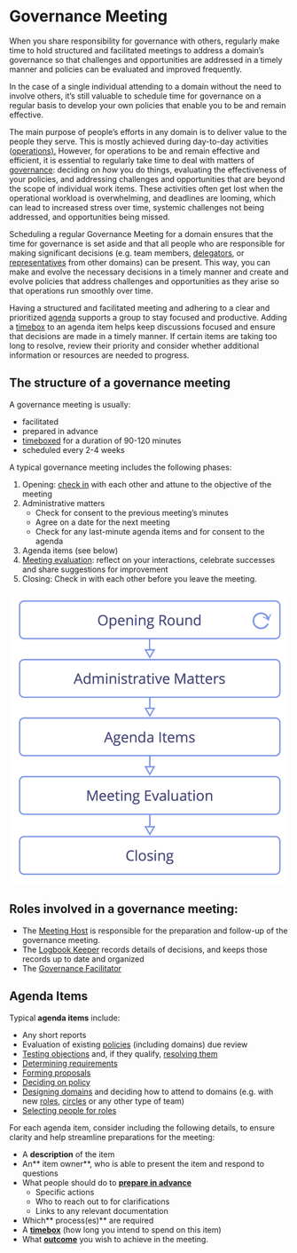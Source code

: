# Governance Meeting

<summary>
When you share responsibility for governance with others, regularly make time to hold structured and facilitated meetings to address a domain’s governance so that challenges and opportunities are addressed in a timely manner and policies can be evaluated and improved frequently.
</summary>

In the case of a single individual attending to a domain without the need to involve others, it’s still valuable to schedule time for governance on a regular basis to develop your own policies that enable you to be and remain effective.

The main purpose of people’s efforts in any domain is to deliver value to the people they serve. This is mostly achieved during day-to-day activities ([operations).]() However, for operations to be and remain effective and efficient, it is essential to regularly take time to deal with matters of [governance](): deciding on *how* you do things, evaluating the effectiveness of your policies, and addressing challenges and opportunities that are beyond the scope of individual work items. These activities often get lost when the operational workload is overwhelming, and deadlines are looming, which can lead to increased stress over time, systemic challenges not being addressed, and opportunities being missed.

Scheduling a regular Governance Meeting for a domain ensures that the time for governance is set aside and that all people who are responsible for making significant decisions (e.g. team members, [delegators](glossary:delegator), or [representatives](section:representative) from other domains) can be present. This way, you can make and evolve the necessary decisions in a timely manner and create and evolve policies that address challenges and opportunities as they arise so that operations run smoothly over time.

Having a structured and facilitated meeting and adhering to a clear and prioritized [agenda](section:prioritize-backlogs) supports a group to stay focused and productive. Adding a [timebox]() to an agenda item helps keep discussions focused and ensure that decisions are made in a timely manner. If certain items are taking too long to resolve, review their priority and consider whether additional information or resources are needed to progress.


## The structure of a governance meeting

A governance meeting is usually:


-   facilitated
-   prepared in advance
-   [timeboxed](section:timebox-activities) for a duration of 90-120 minutes
-   scheduled every 2-4 weeks

A typical governance meeting includes the following phases:



1. Opening: [check in](section:check-in) with each other and attune to the objective of the meeting
2. Administrative matters
    -   Check for consent to the previous meeting’s minutes
    -   Agree on a date for the next meeting
    -   Check for any last-minute agenda items and for consent to the agenda
3. Agenda items (see below)
4. [Meeting evaluation](section:evaluate-meetings): reflect on your interactions, celebrate successes and share suggestions for improvement
5. Closing: Check in with each other before you leave the meeting.

![Phases of a governance meeting](img/meetings/governance-meeting.png)


## Roles involved in a governance meeting:


-   The [Meeting Host]() is responsible for the preparation and follow-up of the governance meeting.
-   The [Logbook Keeper]() records details of decisions, and keeps those records up to date and organized
-   The [Governance Facilitator]()


## Agenda Items

Typical **agenda items** include:

-   Any short reports
-   Evaluation of existing [policies](glossary:policy) (including domains) due review
-   [Testing objections](section:test-arguments-qualify-as-objections) and, if they qualify, [resolving them](section:resolve-objections)
-   [Determining requirements](section:determine-requirements)
-   [Forming proposals](section:co-create-proposals)
-   [Deciding on policy](section:consent-decision-making)
-   [Designing domains](section:clarify-and-develop-domains) and deciding how to attend to domains (e.g. with new [roles](section:role), [circles](section:circle) or any other type of team)
-   [Selecting people for roles](section:role-selection)

For each agenda item, consider including the following details, to ensure clarity and help streamline preparations for the meeting:


-   A **description** of the item
-   An** item owner**, who is able to present the item and respond to questions 
-   What people should do to **[prepare in advance](section:prepare-meetings)**
    -   Specific actions
    -   Who to reach out to for clarifications
    -   Links to any relevant documentation
-   Which** process(es)** are required
-   A **[timebox]()** (how long you intend to spend on this item)
-   What **[outcome]()** you wish to achieve in the meeting.
